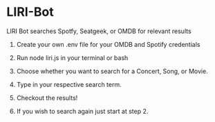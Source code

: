 # LIRI-Bot

LIRI Bot searches Spotfy, Seatgeek, or OMDB for relevant results

1. Create your own .env file for your OMDB and Spotify credentials

2. Run node liri.js in your terminal or bash

3. Choose whether you want to search for a Concert, Song, or Movie.

4. Type in your respective search term.

5. Checkout the results!

6. If you wish to search again just start at step 2.

